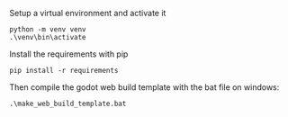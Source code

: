 Setup a virtual environment and activate it
```
python -m venv venv
.\venv\bin\activate
```


Install the requirements with pip
```
pip install -r requirements
```

Then compile the godot web build template with the bat file on windows:
```
.\make_web_build_template.bat
```